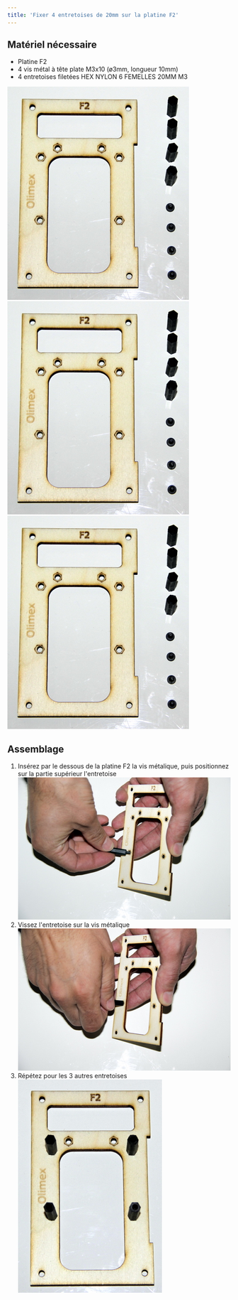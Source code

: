 ```yaml
---
title: 'Fixer 4 entretoises de 20mm sur la platine F2'
---
```


## Matériel nécessaire

* Platine F2
* 4 vis métal à tête plate M3x10 \(ø3mm, longueur 10mm\)
* 4 entretoises filetées HEX NYLON 6 FEMELLES 20MM M3

![](_MG_5218.JPG)  
![](_MG_5218.JPG)  
![](_MG_5218.JPG)

## Assemblage

1. Insérez par le dessous de la platine F2 la vis métalique, puis positionnez sur la partie supérieur l'entretoise  
   ![](_MG_5220.JPG)  
2. Vissez l'entretoise sur la vis métalique  
   ![](_MG_5221.JPG)  
3. Répétez pour les 3 autres entretoises  
   ![](_MG_5222.JPG)   



